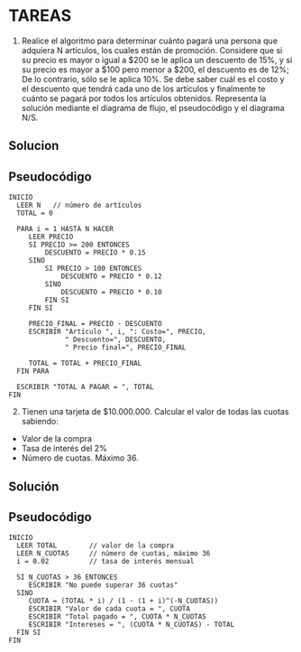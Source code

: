 # TAREAS 
1. Realice el algoritmo para determinar cuánto pagará una persona que adquiera N artículos, los cuales están de promoción. Considere que si su precio es mayor o igual a $200 se le aplica un descuento de 15%, y si su precio es mayor a $100 pero menor a $200, el descuento es de 12%; De lo contrario, sólo se le aplica 10%. Se debe saber cuál es el costo y el descuento que tendrá cada uno de los artículos y finalmente te cuánto se pagará por todos los artículos obtenidos. Representa la solución mediante el diagrama de flujo, el pseudocódigo y el diagrama N/S.
## Solucion 

## Pseudocódigo
```
INICIO
  LEER N   // número de artículos
  TOTAL = 0

  PARA i = 1 HASTA N HACER
     LEER PRECIO
     SI PRECIO >= 200 ENTONCES
         DESCUENTO = PRECIO * 0.15
     SINO
         SI PRECIO > 100 ENTONCES
             DESCUENTO = PRECIO * 0.12
         SINO
             DESCUENTO = PRECIO * 0.10
         FIN SI
     FIN SI

     PRECIO_FINAL = PRECIO - DESCUENTO
     ESCRIBIR "Artículo ", i, ": Costo=", PRECIO, 
              " Descuento=", DESCUENTO, 
              " Precio final=", PRECIO_FINAL

     TOTAL = TOTAL + PRECIO_FINAL
  FIN PARA

  ESCRIBIR "TOTAL A PAGAR = ", TOTAL
FIN
 ```
 2. Tienen una tarjeta de $10.000.000. Calcular el valor de todas las cuotas sabiendo:

- Valor de la compra
- Tasa de interés del 2%
- Número de cuotas. Máximo 36.

## Solución 

## Pseudocódigo
```
INICIO
  LEER TOTAL        // valor de la compra
  LEER N_CUOTAS     // número de cuotas, máximo 36
  i = 0.02          // tasa de interés mensual

  SI N_CUOTAS > 36 ENTONCES
     ESCRIBIR "No puede superar 36 cuotas"
  SINO
     CUOTA = (TOTAL * i) / (1 - (1 + i)^(-N_CUOTAS))
     ESCRIBIR "Valor de cada cuota = ", CUOTA
     ESCRIBIR "Total pagado = ", CUOTA * N_CUOTAS
     ESCRIBIR "Intereses = ", (CUOTA * N_CUOTAS) - TOTAL
  FIN SI
FIN
```